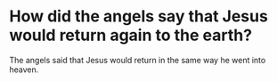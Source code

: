 # How did the angels say that Jesus would return again to the earth?

The angels said that Jesus would return in the same way he went into heaven.
